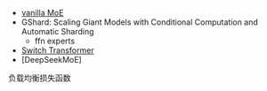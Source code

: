 
- [vanilla MoE](vanilla_moe.md)  
- GShard: Scaling Giant Models with Conditional Computation and Automatic Sharding  
    - ffn experts
- [Switch Transformer](switch_transformer.md)
- [DeepSeekMoE]

负载均衡损失函数
